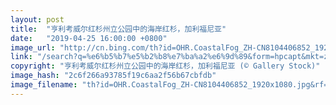 ```yaml
---
layout: post
title:  "亨利考威尔红杉州立公园中的海岸红杉，加利福尼亚"
date:   "2019-04-25 16:00:00 +0800"
image_url: "http://cn.bing.com/th?id=OHR.CoastalFog_ZH-CN8104406852_1920x1080.jpg&rf=LaDigue_1920x1080.jpg&pid=hp"
link: "/search?q=%e6%b5%b7%e5%b2%b8%e7%ba%a2%e6%9d%89&form=hpcapt&mkt=zh-cn"
copyright: "亨利考威尔红杉州立公园中的海岸红杉，加利福尼亚 (© Gallery Stock)"
image_hash: "2c6f266a93785f19c6aa2f56b67cbfdb"
image_filename: "th?id=OHR.CoastalFog_ZH-CN8104406852_1920x1080.jpg&rf=LaDigue_1920x1080.jpg&pid=hp"
---
```

